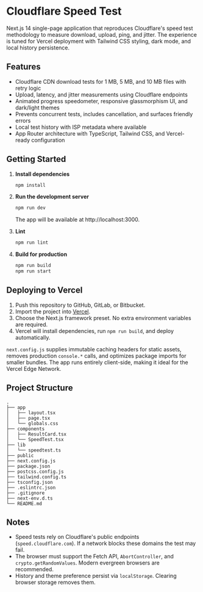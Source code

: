 # Cloudflare Speed Test

Next.js 14 single-page application that reproduces Cloudflare's speed test methodology to measure download, upload, ping, and jitter. The experience is tuned for Vercel deployment with Tailwind CSS styling, dark mode, and local history persistence.

## Features

- Cloudflare CDN download tests for 1 MB, 5 MB, and 10 MB files with retry logic
- Upload, latency, and jitter measurements using Cloudflare endpoints
- Animated progress speedometer, responsive glassmorphism UI, and dark/light themes
- Prevents concurrent tests, includes cancellation, and surfaces friendly errors
- Local test history with ISP metadata where available
- App Router architecture with TypeScript, Tailwind CSS, and Vercel-ready configuration

## Getting Started

1. **Install dependencies**
   ```bash
   npm install
   ```
2. **Run the development server**
   ```bash
   npm run dev
   ```
   The app will be available at http://localhost:3000.

3. **Lint**
   ```bash
   npm run lint
   ```

4. **Build for production**
   ```bash
   npm run build
   npm run start
   ```

## Deploying to Vercel

1. Push this repository to GitHub, GitLab, or Bitbucket.
2. Import the project into [Vercel](https://vercel.com/import).
3. Choose the Next.js framework preset. No extra environment variables are required.
4. Vercel will install dependencies, run `npm run build`, and deploy automatically.

`next.config.js` supplies immutable caching headers for static assets, removes production `console.*` calls, and optimizes package imports for smaller bundles. The app runs entirely client-side, making it ideal for the Vercel Edge Network.

## Project Structure

```
.
├── app
│   ├── layout.tsx
│   ├── page.tsx
│   └── globals.css
├── components
│   ├── ResultCard.tsx
│   └── SpeedTest.tsx
├── lib
│   └── speedtest.ts
├── public
├── next.config.js
├── package.json
├── postcss.config.js
├── tailwind.config.ts
├── tsconfig.json
├── .eslintrc.json
├── .gitignore
├── next-env.d.ts
└── README.md
```

## Notes

- Speed tests rely on Cloudflare's public endpoints (`speed.cloudflare.com`). If a network blocks these domains the test may fail.
- The browser must support the Fetch API, `AbortController`, and `crypto.getRandomValues`. Modern evergreen browsers are recommended.
- History and theme preference persist via `localStorage`. Clearing browser storage removes them.
